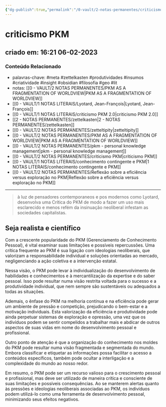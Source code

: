 ```yaml
---
{"dg-publish":true,"permalink":"/0-vault/2-notas-permanentes/criticismo-pkm/","tags":["permanente","meta","zettelkasten","produtividades","insumos","criatividade","insight","obsidian","filosofia","geo","lit"],"dgHomeLink":true,"dgShowLocalGraph":true,"dgShowFileTree":true,"dgEnableSearch":true}
---
```


# criticismo PKM

## criado em: 16:21 06-02-2023

### Conteúdo Relacionado

- palavras-chave: #meta #zettelkasten #produtividades #insumos #criatividade #insight #obsidian #filosofia #geo #lit 
- notas: [[0 - VAULT/2 NOTAS PERMANENTES/PKM AS A FRAGMENTATION OF WORLDVIEW\|PKM AS A FRAGMENTATION OF WORLDVIEW]]
- [[0 - VAULT/1 NOTAS LITERAIS/Lyotard, Jean-François\|Lyotard, Jean-François]]
- [[0 - VAULT/1 NOTAS LITERAIS/criticismo PKM 2.0\|criticismo PKM 2.0]]
- [[2 - NOTAS PERMANENTES/zettelkasten\|2 - NOTAS PERMANENTES/zettelkasten]]
- [[0 - VAULT/2 NOTAS PERMANENTES/zetteltipity\|zetteltipity]]
- [[0 - VAULT/2 NOTAS PERMANENTES/PKM AS A FRAGMENTATION OF WORLDVIEW\|PKM AS A FRAGMENTATION OF WORLDVIEW]]
- [[0 - VAULT/2 NOTAS PERMANENTES/pkm - personal knowledge management\|pkm - personal knowledge management]]
- [[0 - VAULT/2 NOTAS PERMANENTES/criticismo PKM\|criticismo PKM]]
- [[0 - VAULT/1 NOTAS LITERAIS/conhecimento contingente e PKM\|1 NOTAS LITERAIS/conhecimento contingente e PKM]]
- [[0 - VAULT/2 NOTAS PERMANENTES/Reflexão sobre a eficiência versus exploração no PKM\|Reflexão sobre a eficiência versus exploração no PKM]]

---

>à luz de pensadores contemporaneos e pos modernos como Lyotard, desenvolva uma Crítica do PKM de modo a fazer um uso mais esclarecido e menos refém da insinuação neoliberal infestam as sociedades capitalistas. 

## Seja realista e científico

Com a crescente popularidade do PKM (Gerenciamento de Conhecimento Pessoal), é vital examinar suas limitações e possíveis repercussões. Uma crítica frequente ao PKM é sua ligação com ideologias neoliberais, que valorizam a responsabilidade individual e soluções orientadas ao mercado, negligenciando a ação coletiva e a intervenção estatal.

Nessa visão, o PKM pode levar à individualização do desenvolvimento de habilidades e conhecimentos e à mercantilização da expertise e do saber pessoal. Isso pode resultar numa visão restrita voltada para o sucesso e a produtividade individual, que nem sempre são sustentáveis ou adequados a todas as situações.

Ademais, o ênfase do PKM na melhoria contínua e na eficiência pode gerar um ambiente de pressão e competição, prejudicando o bem-estar e a motivação individuais. Esta valorização da eficiência e produtividade pode ainda perpetuar sistemas de exploração e opressão, uma vez que os indivíduos podem se sentir compelidos a trabalhar mais e abdicar de outros aspectos de suas vidas em nome do desenvolvimento pessoal e profissional.

Outro ponto de atenção é que a organização do conhecimento nos moldes do PKM pode resultar numa visão fragmentada e segmentada do mundo. Embora classificar e etiquetar as informações possa facilitar o acesso a conteúdos específicos, também pode ocultar a interligação e a complexidade do mundo ao nosso redor.

Em resumo, o PKM pode ser um recurso valioso para o crescimento pessoal e profissional, mas deve ser utilizado de maneira crítica e consciente de suas limitações e possíveis consequências. Ao se manterem alertas quanto às pressões e ideologias neoliberais associadas ao PKM, os indivíduos podem utilizá-lo como uma ferramenta de desenvolvimento pessoal, minimizando seus efeitos negativos.